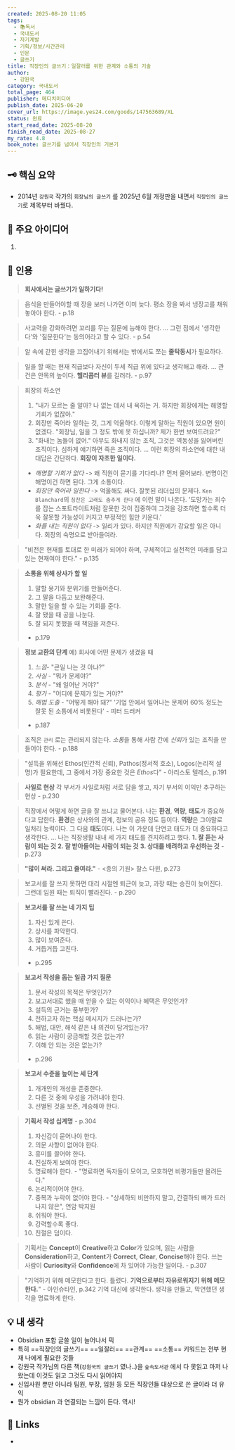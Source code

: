 ```yaml
---
created: 2025-08-20 11:05
tags:
  - 📚독서
  - 국내도서
  - 자기계발
  - 기획/정보/시간관리
  - 인문
  - 글쓰기
title: 직장인의 글쓰기：일잘러를 위한 관계와 소통의 기술
author:
  - 강원국
category: 국내도서
total_page: 464
publisher: 메디치미디어
publish_date: 2025-06-20
cover_url: https://image.yes24.com/goods/147563689/XL
status: 완료
start_read_date: 2025-08-20
finish_read_date: 2025-08-27
my_rate: 4.8
book_note: 글쓰기를 넘어서 직장인의 기본기
---
```

  
## 🗝 핵심 요약

- 2014년 `강원국` 작가의 `회장님의 글쓰기` 를 2025년 6월 개정판을 내면서 `직장인의 글쓰기`로 제목부터 바꿨다.

  

## 📝 주요 아이디어

1. 

  

## 📌 인용

> **회사에서는 글쓰기가 일하기다!**

> 음식을 만들어야할 때 장을 보러 나가면 이미 늦다. 평소 장을 봐서 냉장고를 채워놓아야 한다. - p.18

> 사고력을 강화하려면 꼬리를 무는 질문에 능해야 한다. ... 그런 점에서 '생각한다'와 '질문한다'는 동의어라고 할 수 있다. - p.54

> 알 속에 갇힌 생각을 끄집어내기 위해서는 밖에서도 쪼는 **줄탁동시**가 필요하다.

> 일을 할 때는 현재 직급보다 자신이 두세 직급 위에 있다고 생각해고 해라. ... 관건은 안목의 높이다. **헬리콥터 뷰**를 길러라. - p.97

> 회장의 하소연
> 1. "내가 모르는 줄 알아? 나 없는 데서 내 욕하는 거. 하지만 회장에게는 해명할 기회가 없잖아."
> 2. 회장만 죽어라 일하는 것, 그게 억울하다. 이렇게 말하는 직원이 있으면 원이 없겠다. "회장님, 일을 그 정도 밖에 못 하십니까? 제가 한번 보여드려요?"
> 3. "화내는 놈들이 없어." 아무도 화내지 않는 조직, 그것은 역동성을 잃어버린 조직이다. 심하게 얘기하면 죽은 조직이다. ... 
> 이런 회장의 하소연에 대한 내 대답은 간단하다. **회장이 자초한 일이다.**
> - *해명할 기회가 없다* -> 왜 직원이 묻기를 기다리나? 먼저 물어보라. 변명이건 해명이건 하면 된다. 그게 소통이다.
> - *회장만 죽어라 일한다* -> 억울해도 싸다. 잘못된 리더십의 문제다. `Ken Blanchard`의 `칭찬은 고래도 춤추게 한다` 에 이런 말이 나온다. '도망가는 죄수를 잡는 스포트라이트처럼 잘못한 것이 집중하여 그것을 강조하면 할수록 더욱 잘못할 가능성이 커지고 부정적인 힘만 키운다.' 
> - *화를 내는 직원이 없다* -> 일리가 있다. 하지만 직원에가 강요할 일은 아니다. 회장의 숙명으로 받아들여라. 

> "비전은 현재를 토대로 한 미래가 되어야 하며, 구체적이고 실천적인 미래를 담고 있는 현재여야 한다." - p.135

> **소통을 위해 상사가 할 일** 
> 1. 말할 용기와 분위기를 만들어준다.
> 2. 그 말을 다듬고 보완해준다.
> 3. 말한 일을 할 수 있는 기회를 준다.
> 4. 잘 됐을 때 공을 나눈다.
> 5. 잘 되지 못했을 때 책임을 져준다.
> - p.179

> **정보 교환의 단계** 
> 예) 회사에 어떤 문제가 생겼을 때
> 1. *느낌*- "큰일 나는 것 아냐?"
> 2. *사실* - "뭐가 문제야?"
> 3. *분석* - "왜 일어난 거야?"
> 4. *평가* - "어디에 문제가 있는 거야?"
> 5. *해법 도출* - "어떻게 해야 돼?"
> '기업 안에서 일어나는 문제어 60% 정도는 잘못 된 소틍에서 비롯된다' - 피터 드러커
> - p.187

> 조직은 `관리` 로는 관리되지 않는다. *소통*을 통해 사람 간에 *신뢰*가 있는 조직을 만들어야 한다. - p.188

> "설득을 위해선 Ethos(인간적 신뢰), Pathos(정서적 호소), Logos(논리적 설명)가 필요한데, 그 중에서 가장 중요한 것은 *Ethos*다" - 아리스토 텔레스, p.191

> **사일로 현상**
> 각 부서가 사일로처럼 서로 담을 쌓고, 자기 부서의 이익만 추구하는 현상 - p.230

> 직장에서 어떻게 하면 글을 잘 쓰냐고 물어본다.
> 나는 **환경**, **역량**, **태도**가 중요하다고 답한다.
> **환경**은 상사와의 관계, 정보의 공유 정도 등이다.
> **역량**은 그야말로 일처리 능력이다.
> 그 다음 **태도**이다. 나는 이 가운데 단연코 태도가 더 중요하다고 생각한다.
> ...
> 나는 직장생활 내내 세 가지 태도를 견지하려고 했다.
> **1. 잘 듣는 사람이 되는 것**
> **2. 잘 받아들이는 사람이 되는 것**
> **3. 상대를 배려하고 우선하는 것**  - p.273

> **"많이 써라. 그리고 줄여라."** - <종의 기원> 찰스 다윈, p.273

> 보고서를 잘 쓰지 못하면 대리 시절엔 퇴근이 늦고, 과장 때는 승진이 늦어진다. 그런데 임원 때는 퇴직이 빨라진다. - p.290

> **보고서를 잘 쓰는 네 가지 팁**
> 1. 자신 있게 쓴다.
> 2. 상사를 파악한다.
> 3. 많이 보여준다.
> 4. 거듭거듭 고친다.
> - p.295

> **보고서 작성을 돕는 일곱 가지 질문**
> 1. 문서 작성의 목적은 무엇인가?
> 2. 보고서대로 했을 때 얻을 수 있는 이익이나 혜택은 무엇인가?
> 3. 설득의 근거는 풍부한가?
> 4. 전하고자 하는 핵심 메시지가 드러나는가?
> 5. 해법, 대안, 해석 같은 내 의견이 담겨있는가?
> 6. 읽는 사람이 궁금해할 것은 없는가?
> 7. 이해 안 되는 것은 없는가?
> - p.296

> **보고서 수준을 높이는 세 단계**
> 1. 개개인의 개성을 존중한다.
> 2. 다른 것 중에 우성을 가려내야 한다.
> 3. 선별된 것을 보존, 계승해야 한다.

> **기획서 작성 십계명** - p.304
> 1. 자신감이 묻어나야 한다.
> 2. 의문 사항이 없어야 한다.
> 3. 흥미를 끌어야 한다.
> 4. 진실하게 보여야 한다.
> 5. 명료해야 한다. - "명료하면 독자들이 모이고, 모호하면 비평가들만 몰려든다."
> 6. 논리적이어야 한다.
> 7. 중복과 누락이 없어야 한다. - "상세하되 비만하지 말고, 간결하되 뼈가 드러나지 않은", 연암 박지원
> 8. 쉬워야 한다.
> 9. 강력할수록 좋다.
> 10. 친절은 덤이다.

> 기획서는 **Concept**이 **Creative**하고 **Color**가 있으며, 읽는 사람을 **Consideration**하고, **Content**가 **Correct**, **Clear**, **Concise**해야 한다. 쓰는 사람이 **Curiosity**와 **Confidence**에 차 있어야 가능한 일이다. - p.307

> "기억하기 위해 메모한다고 한다. 틀렸다. **기억으로부터 자유로워지기 위해 메모한다.**" - 아인슈타인, p.342
> 기억 대신에 생각한다. 생각을 만들고, 막연했던 생각을 명료하게 한다.



## 💡 내 생각

- Obsidian 포함 글쓸 일이 늘어나서 픽
- 특히 ==직장인의 글쓰기== ==일잘러== ==관계==  ==소통== 키워드는 전부 현재 나에게 필요한 것들
- 강원국 작가님의 다른 책(`강원국의 글쓰기` 였나..)을 `숲속도서관` 에서 다 못읽고 마저 나왔는데 이것도 읽고 그것도 다시 읽어야지
- 신입사원 뿐만 아니라 팀원, 부장, 임원 등 모든 직장인들 대상으로 쓴 글이라 더 유익
- 뭔가 obsidian 과 연결되는 느낌이 든다. 역시!
  

## 🔗 Links

- 
